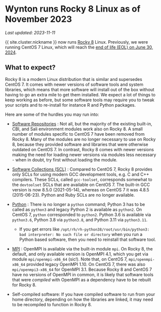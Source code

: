 # Wynton runs Rocky 8 Linux as of November 2023

_Last updated: 2023-11-11_

{{ site.cluster.nickname }} now runs [Rocky 8] Linux.  Previously, we
were running CentOS 7 Linux, which will reach the [end of life (EOL)
on June 30, 2024].


## What to expect?

Rocky 8 is a modern Linux distribution that is similar and supersedes
CentOS 7. It comes with newer versions of software tools and system
libraries, which means that more software will install out of the box
without having to go an extra mile to get them installed.  We expect a
lot of things to keep working as before, but some software tools may
require you to tweak your scripts and to re-install for instance R and
Python packages.

Here are some of the hurdles you may run into:

* [Software Repositories] : Not all, but the majority of the existing
  built-in, CBI, and Sali environment modules work also on Rocky 8.  A
  small number of modules specific to CentOS 7 have been removed from
  Rocky 8.  Many of the modules are no longer necessary to use on
  Rocky 8, because they provided software and libraries that were
  otherwise outdated on CentOS 7.  In contrast, Rocky 8 comes with
  newer versions making the need for loading newer versions via
  modules less necessary - when in doubt, try first without loading
  the module.

* [Software Collections (SCL)] : Compared to CentOS 7, Rocky 8
  provides only SCLs for using modern GCC development tools, e.g. C
  and C++ compilers.  These SCLs, called `gcc-toolset`, corresponds
  somewhat to the `devtoolset` SCLs that are available on CentOS 7.
  The built-in GCC version is now 8.5.0 (2021-05-14), whereas on
  CentOS 7 it was 4.8.5 (2015-06-23).  Python and Ruby SCLs are no
  longer available.

* [Python] : There is no longer a `python` command; Python 3 has to be
  called as `python3` and legacy Python 2 is available as
  `python2`. On CentOS 7, `python` corresponded to `python2`.  Python
  3.6 is available via `python3.6`, Python 3.8 via `python3.8`, and
  Python 3.11 via `python3.11`.
  - If you get errors like `/opt/rh/rh-python38/root/usr/bin/python3:
    bad interpreter: No such file or directory` when you run a Python
    based software, then you need to reinstall that software tool.

* [MPI] : OpenMPI is available via the built-in module `mpi`. On Rocky
  8, the default, and only available version is OpenMPI 4.1, which you
  get via module `mpi/openmpi-x86_64` (sic!). Note that, on CentOS 7,
  `mpi/openmpi-x86_64` provided legacy OpenMPI 1.10. On CentOS 7,
  there was also `mpi/openmpi3-x86_64` for OpenMPI 3.1.  Because Rocky
  8 and CentOS 7 have no versions of OpenMPI in common, it is likely
  that software tools that were _compiled_ with OpenMPI as a dependency
  have to be rebuilt for Rocky 8.

* Self-compiled software: If you have compiled software to run from
  your home directory, depending on how the libraries are linked, it
  may need to be recompiled to function in Rocky 8.


[Rocky 8]: https://rockylinux.org/
[end of life (EOL) on June 30, 2024]: https://www.redhat.com/en/topics/linux/centos-linux-eol
[Software Repositories]: software-repositories.html
[Software Collections (SCL)]: scl.html
[Python]: ../howto/python.html
[MPI]: .../scheduler/submit-jobs.html#mpi-single-host-parallel-processing--pe-mpi_onehost-slots
